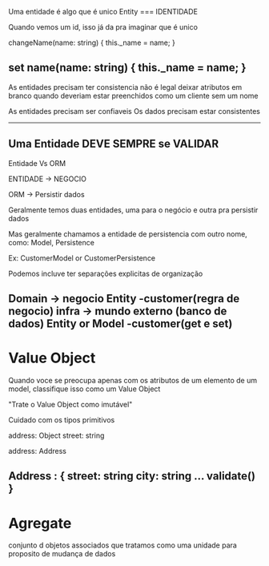 Uma entidade é algo que é unico
Entity === IDENTIDADE

Quando vemos um id, isso já da pra imaginar que é unico


<!-- A diferença desses metodos  
é que um está trazendo especificidade/expressividade
de por exemplo uma regra de negócio (Inteção de negócio)
-->
changeName(name: string) { 
  this._name = name;
}

set name(name: string) {
  this._name = name;
}
--------------------------------------------------
As entidades precisam ter consistencia
não é legal deixar atributos em branco quando deveriam estar preenchidos
como um cliente sem um nome

As entidades precisam ser confiaveis
Os dados precisam estar consistentes

--------------------------------------------------
Uma Entidade DEVE SEMPRE se VALIDAR
--------------------------------------------------
Entidade Vs ORM

ENTIDADE -> NEGOCIO

ORM -> Persistir dados

Geralmente temos duas entidades, uma para o negócio e outra pra persistir dados

Mas geralmente chamamos a entidade de persistencia com outro nome, como:
Model, Persistence

Ex: CustomerModel or CustomerPersistence

Podemos incluve ter separações explicitas de organização

Domain -> negocio
  Entity
    -customer(regra de negocio)
infra -> mundo externo (banco de dados)
  Entity or Model
    -customer(get e set)
--------------------------------------------------

# Value Object 
Quando voce se preocupa apenas com os atributos de um elemento de um model, classifique isso como um Value Object

"Trate o Value Object como imutável"

Cuidado com os tipos primitivos

<!-- ! não -->
address: Object
street: string

<!-- * Sim -->
address: Address

Address : {
  street: string
  city: string
  ...
  validate()
}
--------------------------------------------------
# Agregate
conjunto d objetos associados que tratamos como uma unidade para proposito de mudança de dados